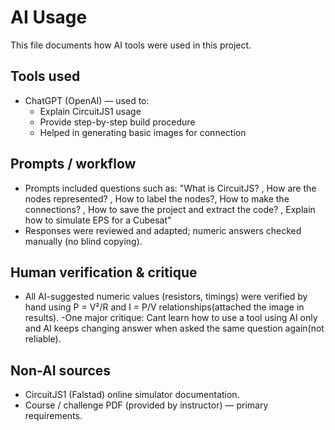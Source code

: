 # AI Usage

This file documents how AI tools were used in this project.

## Tools used
- ChatGPT (OpenAI) — used to:
  - Explain CircuitJS1 usage
  - Provide step-by-step build procedure
  - Helped in generating basic images for connection

## Prompts / workflow
- Prompts included questions such as: "What is CircuitJS? , How are the nodes represented? , How to label the nodes?, How to make the connections? , How to save the project and extract the code? , Explain how to simulate EPS for a Cubesat"
- Responses were reviewed and adapted; numeric answers checked manually (no blind copying).

## Human verification & critique
- All AI-suggested numeric values (resistors, timings) were verified by hand using P = V²/R and I = P/V relationships(attached the image in results).
-One major critique: Cant learn how to use a tool using AI only and AI keeps changing answer when asked the same question again(not reliable).

## Non-AI sources
- CircuitJS1 (Falstad) online simulator documentation.
- Course / challenge PDF (provided by instructor) — primary requirements.

